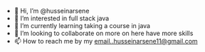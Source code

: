 - 👋 Hi, I’m @husseinarsene
- 👀 I’m interested in full stack java 
- 🌱 I’m currently learning taking a course in java
- 💞️ I’m looking to collaborate on more on here have more skills
- 📫 How to reach me by my email..husseinarsene11@gmail.com

<!---
husseinarsene/husseinarsene is a ✨ special ✨ repository because its `README.md` (this file) appears on your GitHub profile.
You can click the Preview link to take a look at your changes.
--->
